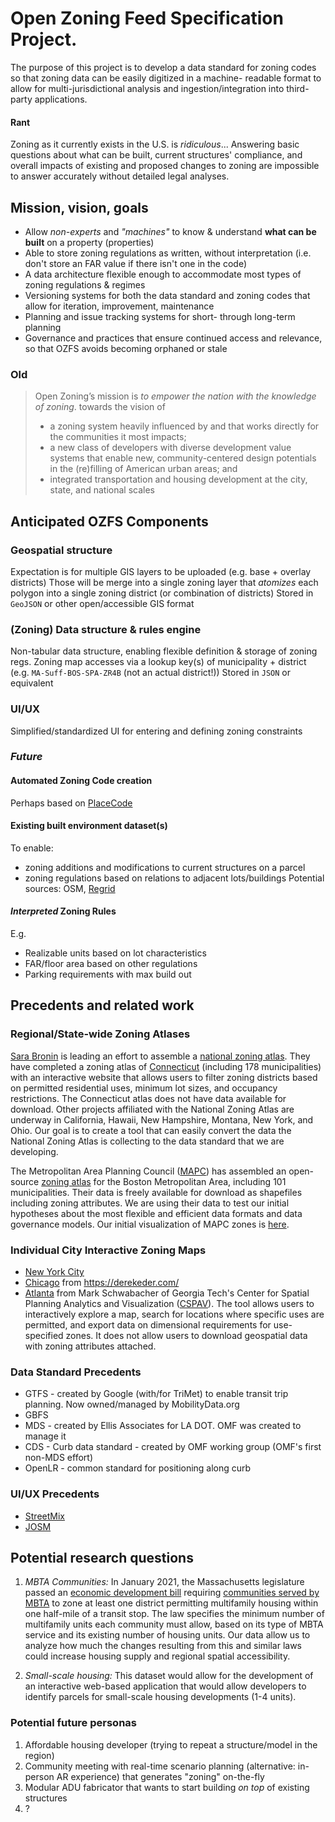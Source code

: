# Open Zoning Feed Specification Project.

The purpose of this project is to develop a data standard for
zoning codes so that zoning data can be easily digitized in a machine-
readable format to allow for multi-jurisdictional analysis and ingestion/integration
into third-party applications.

#### Rant
Zoning as it currently exists in the U.S. is _ridiculous_...
Answering basic questions about what can be built, current structures' compliance, and overall impacts of existing and proposed changes to zoning are impossible to answer accurately without detailed legal analyses.


## Mission, vision, goals
- Allow _non-experts_ and _"machines"_ to know & understand **what can be built** on a property (properties)
- Able to store zoning regulations as written, without interpretation (i.e. don't store an FAR value if there isn't one in the code)
- A data architecture flexible enough to accommodate most types of zoning regulations & regimes
- Versioning systems for both the data standard and zoning codes that allow for iteration, improvement, maintenance
- Planning and issue tracking systems for short- through long-term planning
- Governance and practices that ensure continued access and relevance, so that OZFS avoids becoming orphaned or stale

### Old
> Open Zoning’s mission is _to empower the nation with the knowledge of zoning_.
> towards the vision of
>
> * a zoning system heavily influenced by and that works directly for the communities it most impacts;
> * a new class of developers with diverse development value systems that enable new, community-centered design potentials in the (re)filling of American urban areas; and
> * integrated transportation and housing development at the city, state, and national scales

## Anticipated OZFS Components

### Geospatial structure
Expectation is for multiple GIS layers to be uploaded (e.g. base + overlay districts)
Those will be merge into a single zoning layer that _atomizes_ each polygon into a single zoning district (or combination of districts)
Stored in `GeoJSON` or other open/accessible GIS format

### (Zoning) Data structure & rules engine
Non-tabular data structure, enabling flexible definition & storage of zoning regs.
Zoning map accesses via a lookup key(s) of municipality + district (e.g. `MA-Suff-BOS-SPA-ZR4B` (not an actual district!))
Stored in `JSON` or equivalent

### UI/UX
Simplified/standardized UI for entering and defining zoning constraints

### _Future_

#### Automated Zoning Code creation
Perhaps based on [PlaceCode](https://www.principle.us/placecode)

#### Existing built environment dataset(s)
To enable:
- zoning additions and modifications to current structures on a parcel
- zoning regulations based on relations to adjacent lots/buildings
Potential sources: OSM, [Regrid](https://regrid.com/buildings)

#### _Interpreted_ Zoning Rules
E.g.
- Realizable units based on lot characteristics
- FAR/floor area based on other regulations
- Parking requirements with max build out

## Precedents and related work
### Regional/State-wide Zoning Atlases
[Sara Bronin](https://aap.cornell.edu/people/sara-bronin) is leading an effort to assemble a
[national zoning atlas](https://www.zoningatlas.org/). They have completed
a zoning atlas of [Connecticut](https://www.zoningatlas.org/connecticut)
(including 178 municipalities) with an interactive website that allows users
to filter zoning districts based on permitted residential uses, minimum lot
sizes, and occupancy restrictions. The Connecticut atlas does not have data
available for download. Other projects affiliated with the National Zoning Atlas
are underway in California, Hawaii, New Hampshire, Montana, New York, and Ohio.
Our goal is to create a tool that can easily convert the data the National
Zoning Atlas is collecting to the data standard that we are developing.

The Metropolitan Area Planning Council ([MAPC](https://www.mapc.org/))
has assembled an open-source [zoning atlas](https://zoningatlas.mapc.org/)
for the Boston Metropolitan Area, including 101 municipalities. Their data is freely
available for download as shapefiles including zoning attributes. We are using
their data to test our initial hypotheses about the most flexible and efficient
data formats and data governance models. Our initial visualization of MAPC
zones is [here](https://urban-stack.github.io/OpenZoning/MAPC-files/MAPC-map_leaflet.html).

### Individual City Interactive Zoning Maps
- [New York City](https://zola.planning.nyc.gov/)
- [Chicago](https://secondcityzoning.org/) from https://derekeder.com/
- [Atlanta](https://sites.gatech.edu/atlzoningexplorer/atl-zoning-code-explorer/) from Mark Schwabacher of Georgia Tech's Center for Spatial Planning Analytics and Visualization ([CSPAV](https://cspav.gatech.edu/)). The tool allows users to interactively explore a map, search for locations where specific uses are permitted, and export data on dimensional requirements for use-specified zones. It does not allow users to download geospatial data with zoning attributes attached.

### Data Standard Precedents
- GTFS - created by Google (with/for TriMet) to enable transit trip planning. Now owned/managed by MobilityData.org
- GBFS
- MDS - created by Ellis Associates for LA DOT. OMF was created to manage it
- CDS - Curb data standard - created by OMF working group (OMF's first non-MDS effort)
- OpenLR - common standard for positioning along curb

### UI/UX Precedents
- [StreetMix](https://streetmix.net/)
- [JOSM](https://josm.openstreetmap.de/)

## Potential research questions

1. *MBTA Communities:* In January 2021, the Massachusetts legislature passed an
[economic development bill](https://malegislature.gov/Laws/SessionLaws/Acts/2020/Chapter358)
requiring [communities served by MBTA](https://www.mass.gov/info-details/multi-family-zoning-requirement-for-mbta-communities#what-is-an-%22mbta-community%22?-) to zone at least one district permitting
multifamily housing within one half-mile of a transit stop. The law specifies
the minimum number of multifamily units each community must allow, based on
its type of MBTA service and its existing number of housing units. Our data
allow us to analyze how much the changes resulting from this and similar laws
could increase housing supply and regional spatial accessibility.

2. *Small-scale housing:* This dataset would allow for the development of an
interactive web-based application that would allow developers to identify
parcels for small-scale housing developments (1-4 units).

### Potential future personas
1. Affordable housing developer (trying to repeat a structure/model in the region)
2. Community meeting with real-time scenario planning (alternative: in-person AR experience) that generates "zoning" on-the-fly
3. Modular ADU fabricator that wants to start building _on top_ of existing structures
4. ?
